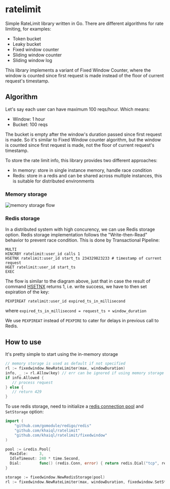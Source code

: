 # ratelimit

Simple RateLimit library written in Go. There are different algorithms for rate limiting, for examples:
- Token bucket
- Leaky bucket
- Fixed window counter
- Sliding window counter
- Sliding window log

This library implements a variant of Fixed Window Counter, where the window is counted since first request is made instead of the floor of current request's timestamp.

## Algorithm

Let's say each user can have maximum 100 reqs/hour. Which means:
- Window: 1 hour
- Bucket: 100 reqs

The bucket is empty after the window's duration passed since first request is made. So it's similar to 
Fixed Window counter algorithm, but the window is counted since first request is made, not the floor of current request's timestamp. 

To store the rate limit info, this library provides two different approaches:
- In memory: store in single instance memory, handle race condition
- Redis: store in a redis and can be shared across multiple instances, this is suitable for distributed environments

### Memory storage

![memory storage flow](https://i.imgur.com/oIf8bwm.jpg "Logo Title Text 1")

### Redis storage

In a distributed system with high concurency, we can use Redis storage option. 
Redis storage implementation follows the "Write-then-Read" behavior to prevent race condition. This is done by Transactional Pipeline:
```
MULTI
HINCRBY ratelimit:user_id calls 1
HSETNX ratelimit:user_id start_ts 234329823233 # timestamp of current request
HGET ratelimit:user_id start_ts
EXEC
```

The flow is similar to the diagram above, just that in case the result of command [HSETNX](https://redis.io/commands/hsetnx) returns 1, i.e. write success, we have to then set expiration of the key:

```
PEXPIREAT ratelimit:user_id expired_ts_in_millisecond
```

where `expired_ts_in_millisecond = request_ts + window_duration`

We use `PEXPIREAT` instead of `PEXPIRE` to cater for delays in previous call to Redis.

## How to use

It's pretty simple to start using the in-memory storage
```go
// memory storage is used as default if not specified
rl := fixedwindow.NewRateLimiter(max, windowDuration) 
info, _ := rl.Allow(key) // err can be ignored if using memory storage
if info.Allowed {
   // process request
} else {
   // return 429
}
```

To use redis storage, need to initialize a [redis connection pool](https://godoc.org/github.com/gomodule/redigo/redis#NewPool) and `SetStorage` option:
```go
import (
	"github.com/gomodule/redigo/redis"
	"github.com/khaiql/ratelimit"
	"github.com/khaiql/ratelimit/fixedwindow"
)

pool := &redis.Pool{
  MaxIdle:     3,
  IdleTimeout: 240 * time.Second,
  Dial:        func() (redis.Conn, error) { return redis.Dial("tcp", redisAddr) },
}

storage := fixedwindow.NewRedisStorage(pool)
rl := fixedwindow.NewRateLimiter(max, windowDuration, fixedwindow.SetStorage(storage))

```
